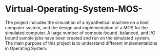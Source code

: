# Virtual-Operating-System-MOS-
The project includes the simulation of a hypothetical machine on a host computer system, and the design and implementation of a MOS for the simulated computer. A large number of compute-bound, balanced, and I/O bound sample jobs have been created and run on the simulated system. The main purpose of this project is to understand different implementations in Operating System.
